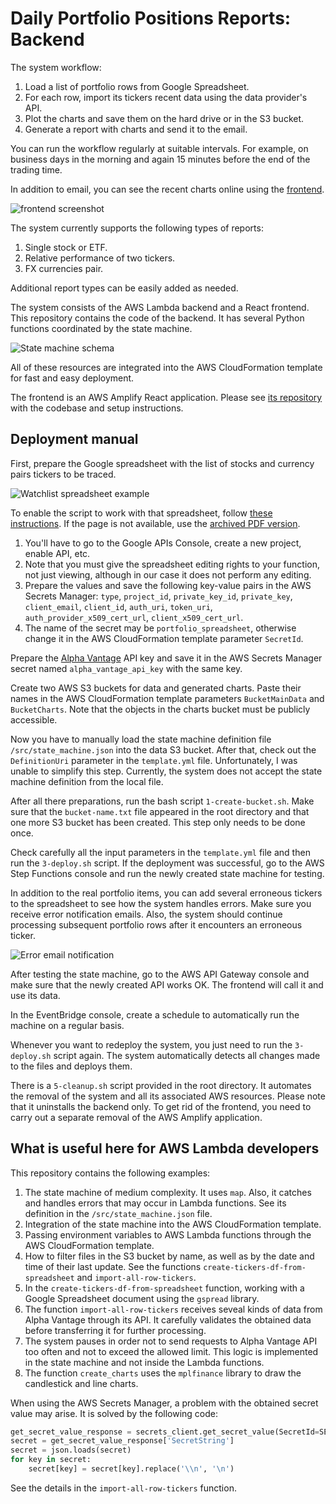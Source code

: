 # Daily Portfolio Positions Reports: Backend

The system workflow:

1. Load a list of portfolio rows from Google Spreadsheet. 
2. For each row, import its tickers recent data using the data provider's API.
3. Plot the charts and save them on the hard drive or in the S3 bucket.
3. Generate a report with charts and send it to the email. 

You can run the workflow regularly at suitable intervals. For example, on business days in the morning and again 15 minutes before the end of the trading time. 

In addition to email, you can see the recent charts online using the [frontend](https://github.com/s-kust/amplifyapp/). 

![frontend screenshot](/misc/frontend-screen.png)

The system currently supports the following types of reports:
1. Single stock or ETF.
2. Relative performance of two tickers.
3. FX currencies pair. 

Additional report types can be easily added as needed.

The system consists of the AWS Lambda backend and a React frontend. This repository contains the code of the backend. It has several Python functions coordinated by the state machine. 

![State machine schema](/misc/sm-schema.png) 

All of these resources are integrated into the AWS CloudFormation template for fast and easy deployment.

The frontend is an AWS Amplify React application. Please see [its repository](https://github.com/s-kust/amplifyapp/) with the codebase and setup instructions.

<h2>Deployment manual</h2>

First, prepare the Google spreadsheet with the list of stocks and currency pairs tickers to be traced.

![Watchlist spreadsheet example](/misc/1.PNG) 

To enable the script to work with that spreadsheet, follow [these instructions](https://www.twilio.com/blog/2017/02/an-easy-way-to-read-and-write-to-a-google-spreadsheet-in-python.html). If the page is not available, use the [archived PDF version](/misc/Google_Spreadsheets_Python.pdf).
   1. You'll have to go to the Google APIs Console, create a new project, enable API, etc. 
   1. Note that you must give the spreadsheet editing rights to your function, not just viewing, although in our case it does not perform any editing.
   1. Prepare the values and save the following key-value pairs in the AWS Secrets Manager: `type`, `project_id`, `private_key_id`, `private_key`, `client_email`, `client_id`, `auth_uri`, `token_uri`, `auth_provider_x509_cert_url`, `client_x509_cert_url`. 
   1. The name of the secret may be `portfolio_spreadsheet`, otherwise change it in the AWS CloudFormation template parameter `SecretId`.

Prepare the [Alpha Vantage](https://www.alphavantage.co/) API key and save it in the AWS Secrets Manager secret named `alpha_vantage_api_key` with the same key.

Create two AWS S3 buckets for data and generated charts. Paste their names in the AWS CloudFormation template parameters `BucketMainData` and `BucketCharts`. Note that the objects in the charts bucket must be publicly accessible. 

Now you have to manually load the state machine definition file `/src/state_machine.json` into the data S3 bucket. After that, check out the `DefinitionUri` parameter in the `template.yml` file. Unfortunately, I was unable to simplify this step. Currently, the system does not accept the state machine definition from the local file.

After all there preparations, run the bash script `1-create-bucket.sh`. Make sure that the `bucket-name.txt` file appeared in the root directory and that one more S3 bucket has been created. This step only needs to be done once.

Check carefully all the input parameters in the `template.yml` file and then run the `3-deploy.sh` script. If the deployment was successful, go to the AWS Step Functions console and run the newly created state machine for testing. 

In addition to the real portfolio items, you can add several erroneous tickers to the spreadsheet to see how the system handles errors. Make sure you receive error notification emails. Also, the system should continue processing subsequent portfolio rows after it encounters an erroneous ticker.

![Error email notification](/misc/problem-email.png)

After testing the state machine, go to the AWS API Gateway console and make sure that the newly created API works OK. The frontend will call it and use its data.

In the EventBridge console, create a schedule to automatically run the machine on a regular basis.

Whenever you want to redeploy the system, you just need to run the `3-deploy.sh` script again. The system automatically detects all changes made to the files and deploys them.

There is a `5-cleanup.sh` script provided in the root directory. It automates the removal of the system and all its associated AWS resources. Please note that it uninstalls the backend only. To get rid of the frontend, you need to carry out a separate removal of the AWS Amplify application.

<h2>What is useful here for AWS Lambda developers</h2>

This repository contains the following examples:
1. The state machine of medium complexity. It uses `map`. Also, it catches and handles errors that may occur in Lambda functions. See its definition in the `/src/state_machine.json` file.
2. Integration of the state machine into the AWS CloudFormation template.
3. Passing environment variables to AWS Lambda functions through the AWS CloudFormation template.
4. How to filter files in the S3 bucket by name, as well as by the date and time of their last update. See the functions `create-tickers-df-from-spreadsheet` and `import-all-row-tickers`.
5. In the `create-tickers-df-from-spreadsheet` function, working with a Google Spreadsheet document using the `gspread` library.
6. The function `import-all-row-tickers` receives seveal kinds of data from Alpha Vantage through its API. It carefully validates the obtained data before transferring it for further processing.
7. The system pauses in order not to send requests to Alpha Vantage API too often and not to exceed the allowed limit. This logic is implemented in the state machine and not inside the Lambda functions.
8. The function `create_charts` uses the `mplfinance` library to draw the candlestick and line charts. 

When using the AWS Secrets Manager, a problem with the obtained secret value may arise. It is solved by the following code:
```python
get_secret_value_response = secrets_client.get_secret_value(SecretId=SECRET_NAME)
secret = get_secret_value_response['SecretString']
secret = json.loads(secret)
for key in secret:
    secret[key] = secret[key].replace('\\n', '\n')
```	
See the details in the `import-all-row-tickers` function. 
